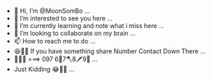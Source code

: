 - 👋 Hi, I’m @MoonSomBo ...
- 👀 I’m interested to see you here ...
- 🌱 I’m currently learning and note what i miss here ...
- 💞️ I’m looking to collaborate on my brain ...
- 📫 How to reach me to do ...
- 😆🤝🤣 If you have something share Number Contact Down There ...
- 🤙😹📲 ===> 097 6🔪7🪓8🗡9🔧 ...
- Just Kidding 😂🤝🤣 ...
<!--- --->



